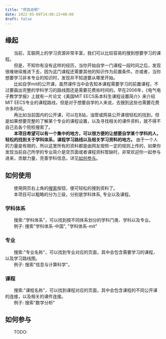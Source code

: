 ```yaml
---
title: "项目说明"
date: 2022-05-08T14:00:22+08:00
draft: false
---
```


## 缘起
&emsp;&emsp;当前，互联网上的学习资源非常丰富，我们可以比较容易的搜到想要学习的课程。  
&emsp;&emsp;但是，不知你有没有这样的经历，当你开始自学一门课程一段时间之后，发现很难继续推进下去，因为这门课程还需要其他的知识作为前置条件。亦或者，当你想要学习非本专业的知识时，发现并不知道要从哪里开始。  
&emsp;&emsp;比如自学mit的公开课，虽然课件当中会告知本课程需要学习的前置课程，不过要画出完整的学科学习的路线图还是需要花费些时间的。早在2006年，《电气电子教学学报》上就有一片论文《美国MIT EECS系本科生课程设置简介》来介绍MIT EECS专业的课程路线，但是对于想要自学的人来说，去搜到这些也需要花费许多时间。  
&emsp;&emsp;再比如当前国内的公开课，可以在B站，油管或网易公开课很轻松的找到，但是如果想要完整的了解某个专业的课程设置，以及寻找相关的课件资料，就不得不自己去各个院校搜索了。  
&emsp;&emsp;**本项目希望可以有一个集中的地方，可以很方便的让想要自学某个学科的人，轻松的找到关于学科体系，课程学习路线以及相关学习资料的地方。** 由于一个人的力量是有限的，所以这里所有的资料都是由网友按照一定的规则上传的，如果你发现当前自己所学的专业简介是空页面或者课程资料暂缺时，非常欢迎你一起参与进来，贡献力量，完善学科信息。详见[如何参与](#如何参与)。  

## 如何使用
&emsp;&emsp;使用网页右上角的[搜索](/search)按钮，便可轻松的搜到资料了。  
&emsp;&emsp;本项目可以粗略的分为三级，分别是学科体系, 专业以及课程。  

### 学科体系
&emsp;&emsp;搜索:"学科体系"，可以找到按不同体系划分的学科门类、学科以及专业。  
&emsp;&emsp;例子: 搜索"学科体系-中国", "学科体系-mit"  

### 专业
&emsp;&emsp;搜索:"专业名称"，可以找到专业对应的页面，其中会包含需要学习的课程，以及学习路线图。  
&emsp;&emsp;例子: 搜索"信息与计算科学"。  

### 课程
&emsp;&emsp;搜索:"课程名称"，可以找到课程对应的页面，其中会包含课程的不同公开课的连接，以及相关的课件连接。  
&emsp;&emsp;例子: 搜索"数学分析"  

## 如何参与
&emsp;&emsp;TODO: